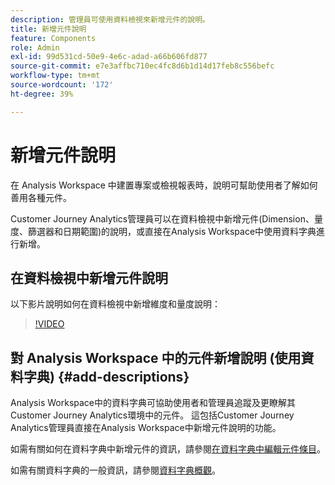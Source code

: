 ```yaml
---
description: 管理員可使用資料檢視來新增元件的說明。
title: 新增元件說明
feature: Components
role: Admin
exl-id: 99d531cd-50e9-4e6c-adad-a66b606fd877
source-git-commit: e7e3affbc710ec4fc8d6b1d14d17feb8c556befc
workflow-type: tm+mt
source-wordcount: '172'
ht-degree: 39%

---
```


# 新增元件說明

在 Analysis Workspace 中建置專案或檢視報表時，說明可幫助使用者了解如何善用各種元件。

Customer Journey Analytics管理員可以在資料檢視中新增元件(Dimension、量度、篩選器和日期範圍)的說明，或直接在Analysis Workspace中使用資料字典進行新增。

## 在資料檢視中新增元件說明

以下影片說明如何在資料檢視中新增維度和量度說明：

>[!VIDEO](https://video.tv.adobe.com/v/25453/?quality=12)

## 對 Analysis Workspace 中的元件新增說明 (使用資料字典) {#add-descriptions}

Analysis Workspace中的資料字典可協助使用者和管理員追蹤及更瞭解其Customer Journey Analytics環境中的元件。 這包括Customer Journey Analytics管理員直接在Analysis Workspace中新增元件說明的功能。

如需有關如何在資料字典中新增元件的資訊，請參閱[在資料字典中編輯元件條目](/help/components/data-dictionary/edit-entries-data-dictionary.md)。

如需有關資料字典的一般資訊，請參閱[資料字典概觀](/help/components/data-dictionary/data-dictionary-overview.md)。
